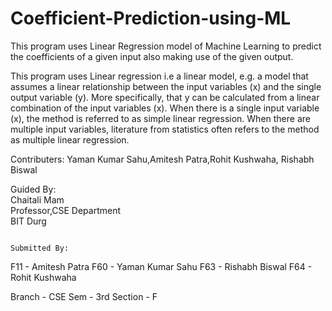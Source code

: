 # Coefficient-Prediction-using-ML
This program uses Linear Regression model of Machine Learning to predict the coefficients of a given input also making use of the given output.

This program uses Linear regression i.e a linear model, e.g. a model that assumes a linear relationship between the input variables (x) and the single output variable (y). More specifically, that y can be calculated from a linear combination of the input variables (x).  When there is a single input variable (x), the method is referred to as simple linear regression. When there are multiple input variables, literature from statistics often refers to the method as multiple linear regression.



Contributers: Yaman Kumar Sahu,Amitesh Patra,Rohit Kushwaha, Rishabh Biswal



Guided By:                                                                                                                                          
Chaitali Mam                                                                                                                                     
Professor,CSE  Department                                                                                                                       
BIT Durg                                                                                                                                         
                                                                                                                                                
                                                                                                                                                                                   Submitted By:                                                                     
F11 - Amitesh Patra
F60 - Yaman Kumar Sahu
F63 - Rishabh Biswal
F64 - Rohit Kushwaha

 Branch - CSE
 Sem -  3rd
 Section - F
                                                                                                                                                                            
